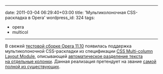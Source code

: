 
---
date: 2011-03-04 06:29:40+03:00
title: 'Мультиколоночная CSS-раскладка в Opera'
wordpress_id: 324
tags:
- opera
- multicol
---

В свежей [тестовой сборке Opera 11.10][1] появилась поддержка мультиколоночной CSS-раскладки из спецификации [CSS Multi-column Layout Module][2], описывающей [автоматическое разделение текста на отдельные колонки][3]. Данная реализация претендует на звание [самой полной из существующих][4].

[1]: http://my.opera.com/desktopteam/blog/2011/03/03/speed-dial-zooming-multi-column-and-mail-fixes
[2]: http://www.w3.org/TR/css3-multicol/
[3]: http://people.opera.com/dstorey/multi-column/multicolumn-article-alt.html
[4]: http://www.opera.com/docs/specs/presto28/css/multicolumnlayout/
